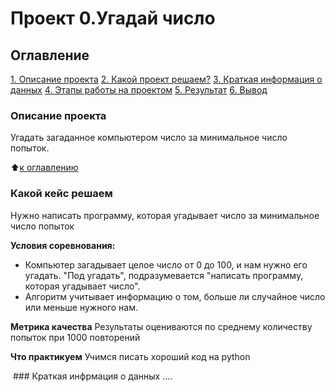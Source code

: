 # Проект 0.Угадай число

## Оглавление
[1. Описание проекта]()
[2. Какой проект решаем?]()
[3. Краткая информация о данных]()
[4. Этапы работы на проектом]()
[5. Результат]()
[6. Вывод]()

### Описание проекта
Угадать загаданное компьютером число за минимальное число попыток.

:arrow_up:[к оглавлению]()


  ### Какой кейс решаем 
  Нужно написать программу, которая угадывает число за минимальное число попыток

  **Условия соревнования:**
  - Компьютер загадывает целое число от 0 до 100, и нам нужно его угадать. "Под угадать", подразумевается "написать программу, которая угадывает число".
  - Алгоритм учитывает информацию о том, больше ли случайное число или меньше нужного нам.

  **Метрика качества**
  Результаты оцениваются по среднему количеству попыток при 1000 повторений

  **Что практикуем**
  Учимся писать хороший код на python


   ### Краткая инфрмация о данных
  ....

  